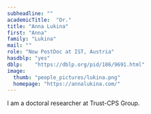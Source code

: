 ```yaml
---
subheadline: ""
academicTitle:  "Dr."
title: "Anna Lukina"
first: "Anna"
family: "Lukina"
mail: ""
role: "Now PostDoc at IST, Austria"
hasdblp: "yes"
dblp:    "https://dblp.org/pid/186/9691.html"
image:
  thumb: "people_pictures/lukina.png"
  homepage: "https://annalukina.com/"
---
```


<!--more-->

I am a doctoral researcher at Trust-CPS Group.
